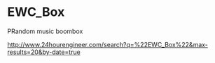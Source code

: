 # EWC_Box
PRandom music boombox

http://www.24hourengineer.com/search?q=%22EWC_Box%22&max-results=20&by-date=true
